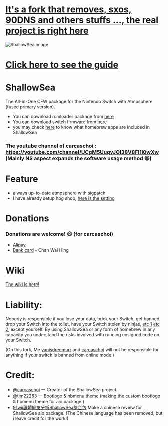 # [It's a fork that removes, sxos, 90DNS and others stuffs ..., the real project is right here](https://github.com/carcaschoi/ShallowSea)

![ShallowSea image](https://user-images.githubusercontent.com/64573431/115142050-358bc380-a072-11eb-855b-357475e4f3d7.jpg)
# [Click here to see the guide](https://github.com/yanisdreemurr/ShallowSea/blob/main/User%20guide.md)
# ShallowSea
The All-in-One CFW package for the Nintendo Switch with Atmosphere (fusee primary version).
* You can download rcmloader package from [here](https://github.com/carcaschoi/rcmloader-package)
* You can download switch firmware from [here](https://darthsternie.net/switch-firmwares/)
* you may check [here](https://github.com/yanisdreemurr/ShallowSea/blob/main/ShallowSea%20homebrew%20app%20includes.md) to know what homebrew apps are included in ShallowSea
### The youtube channel of carcaschoi : https://youtube.com/channel/UCgM5UuqyJQl38V8FI1l0wXw (Mainly NS aspect expands the software usage method 😄)
# Feature
* always up-to-date atmosphere with sigpatch
* I have already setup hbg shop, [here is the setting](https://github.com/yanisdreemurr/ShallowSea/blob/main/tinfoil%20shop%20setup)

# Donations
### Donations are welcome! 😊 (for carcaschoi)
* [Alipay](https://user-images.githubusercontent.com/64573431/114517581-0ee41c00-9c71-11eb-8230-d6b029fc9cc2.jpg)
* [Bank card](https://user-images.githubusercontent.com/64573431/114518848-5fa84480-9c72-11eb-95aa-7809a6e3332d.jpg) - Chan Wai Hing

# Wiki
[The wiki is here!](https://github.com/yanisdreemurr/ShallowSea-Fork/wiki)

# Liability:
Nobody is responsible if you lose your data, brick your Switch, get banned, drop your Switch into the toilet, have your Switch stolen by ninjas, [etc 1](https://www.youtube.com/watch?v=XnwvYiMK3ik) [etc 2](https://www.youtube.com/playlist?list=PLK6G4JP74vhF7UQwzdcXfG2eLclu-GcEc), except yourself. By using ShallowSea or any form of homebrew in any capacity you understand the risks involved with running unsigned code on your Switch.

(On this fork, Me [yanisdreemurr](https://github.com/yanisdreemurr) and [carcaschoi](https://github.com/carcaschoi) will not be responsible for anything if your switch is banned from online mode.)

# Credit:
* [@carcaschoi](https://github.com/carcaschoi) 一 Creator of the ShallowSea project.
* [@tim22263](https://github.com/tim22263) 一 Bootlogo & hbmenu theme (making the custom bootlogo & hbmenu theme for aio package.)
* [91wii論壇網友分析ShallowSea整合包](
https://www.91wii.com/thread-231061-1-1.html) Make a chinese review for ShallowSea aio package. (The Chinese language has been removed, but i leave  credit for the work!)

